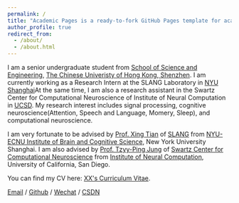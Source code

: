 ```yaml
---
permalink: /
title: "Academic Pages is a ready-to-fork GitHub Pages template for academic personal websites"
author_profile: true
redirect_from: 
  - /about/
  - /about.html
---
```



I am a senior undergraduate student from [School of Science and Engineering](https://sse.cuhk.edu.cn/en), [The Chinese Univeristy of Hong Kong, Shenzhen](https://www.cuhk.edu.cn/en). I am currently working as a Research Intern at the SLANG Laboratory in [NYU Shanghai](https://shanghai.nyu.edu/)At the same time, I am also a research assistant in the Swartz Center for Computational Neuroscience of Institute of Neural Computation in [UCSD](https://ucsd.edu/). My research interest includes signal processing, cognitive neuroscience(Attention, Speech and Language, Momery, Sleep), and computational neuroscience.

I am very fortunate to be advised by [Prof. Xing Tian](https://shanghai.nyu.edu/academics/faculty/directory/xing-tian) of [SLANG](https://slangscience.github.io/slang/index.html) from [NYU-ECNU Institute of Brain and Cognitive Science](https://bcs.shanghai.nyu.edu/en), New York University Shanghai. I am also advised by [Prof. Tzyy-Ping Jung](https://sccn.ucsd.edu/~jung/) of [Swartz Center for Computational Neuroscience](https://sccn.ucsd.edu/) from [Institute of Neural Computation](https://inc.ucsd.edu/index.php), University of California, San Diego.

You can find my CV here: [XX's Curriculum Vitae](../assets/Curriculum_Vitae.pdf).

[Email](mailto:XX@stu.pku.edu.cn) / [Github](https://github.com/QiuDi233) / [Wechat](../images/wechat.jpg) / [CSDN](https://blog.csdn.net/qd1813100174?spm=1000.2115.3001.5343)
